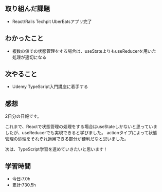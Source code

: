 ## 取り組んだ課題
- React/Rails Techpit UberEatsアプリ完了

## わかったこと
- 複数の値での状態管理をする場合は、useStateよりもuseReducerを用いた処理が適切になる

## 次やること
- Udemy TypeScript入門講座に着手する

## 感想
2日分の日報です。

これまで、Reactで状態管理の処理をする場合はuseStateしかないと思っていましたが、useReducerでも実現できると学びました。
actionタイプによって状態管理の処理をそれぞれ適用できる部分が便利だなと思いました。

次は、TypeScript学習を進めていきたいと思います！

## 学習時間
- 今日:7.0h
- 累計:730.5h
